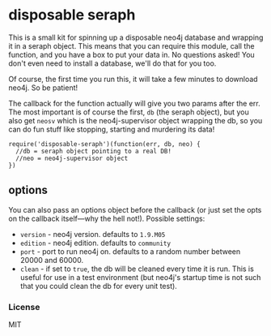 # disposable seraph 

This is a small kit for spinning up a disposable neo4j database and wrapping it
in a seraph object. This means that you can require this module, call the
function, and you have a box to put your data in. No questions asked! You don't
even need to install a database, we'll do that for you too.

Of course, the first time you run this, it will take a few minutes to download
neo4j. So be patient!

The callback for the function actually will give you two params after the err.
The most important is of course the first, `db` (the seraph object), but you 
also get `neosv` which is the neo4j-supervisor object wrapping the db, so you 
can do fun stuff like stopping, starting and murdering its data!

```
require('disposable-seraph')(function(err, db, neo) {
  //db = seraph object pointing to a real DB!
  //neo = neo4j-supervisor object
})
```

## options

You can also pass an options object before the callback (or just set the opts
on the callback itself—why the hell not!). Possible settings:

* `version` - neo4j version. defaults to `1.9.M05`
* `edition` - neo4j edition. defaults to `community`
* `port` - port to run neo4j on. defaults to a random number between 20000 and
  60000.
* `clean` - if set to `true`, the db will be cleaned every time it is run. This
  is useful for use in a test environment (but neo4j's startup time is not such
  that you could clean the db for every unit test).

### License

MIT
